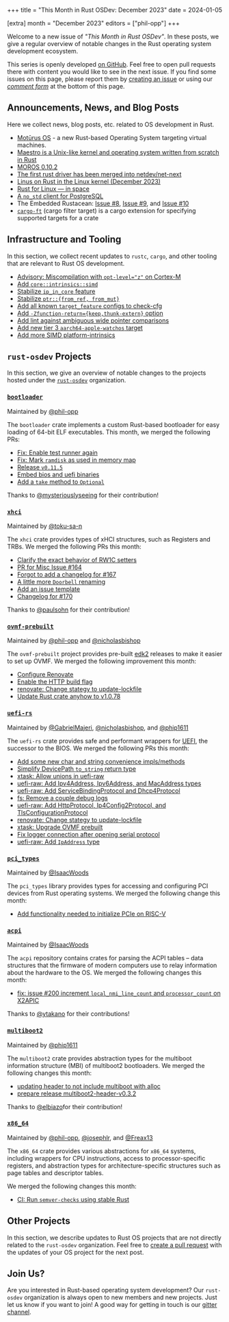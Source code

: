 +++
title = "This Month in Rust OSDev: December 2023"
date = 2024-01-05

[extra]
month = "December 2023"
editors = ["phil-opp"]
+++

Welcome to a new issue of _"This Month in Rust OSDev"_. In these posts, we give a regular overview of notable changes in the Rust operating system development ecosystem.

<!-- more -->

This series is openly developed [on GitHub](https://github.com/rust-osdev/homepage/). Feel free to open pull requests there with content you would like to see in the next issue. If you find some issues on this page, please report them by [creating an issue](https://github.com/rust-osdev/homepage/issues/new) or using our <a href="#comment-form">_comment form_</a> at the bottom of this page.

<!--
    This is a draft for the upcoming "This Month in Rust OSDev (December 2023)" post.
    Feel free to create pull requests against the `next` branch to add your
    content here.
    Please take a look at the past posts on https://rust-osdev.com/ to see the
    general structure of these posts.
-->

## Announcements, News, and Blog Posts

Here we collect news, blog posts, etc. related to OS development in Rust.

- [Motūrus OS](https://github.com/moturus/motor-os) - a new Rust-based Operating System targeting virtual machines.
- [Maestro is a Unix-like kernel and operating system written from scratch in Rust](https://blog.lenot.re/a/introduction)
- [MOROS 0.10.2](https://github.com/vinc/moros/releases/tag/v0.10.2)
- [The first rust driver has been merged into netdev/net-next](https://www.reddit.com/r/rust/comments/18j23d3/the_first_rust_driver_has_been_merged_into/)
- [Linus on Rust in the Linux kernel (December 2023)](https://www.reddit.com/r/rust/comments/18e6qrl/linus_on_rust_in_the_linux_kernel_december_2023/)
- [Rust for Linux — in space](https://lwn.net/Articles/954974/)
- [A `no_std` client for PostgreSQL](https://www.reddit.com/r/rust/comments/18infyx/a_no_std_client_for_postgresql/)
- The Embedded Rustacean: [Issue #8](https://www.theembeddedrustacean.com/p/the-embedded-rustacean-issue-8), [Issue #9](https://www.theembeddedrustacean.com/p/the-embedded-rustacean-issue-9), and [Issue #10](https://www.theembeddedrustacean.com/p/the-embedded-rustacean-issue-10)
- [`cargo-ft`](https://github.com/stormshield/cargo-ft) (cargo filter target) is a cargo extension for specifying supported targets for a crate

<!--
Please follow this template:

- [Title](https://example.com)
  - (optional) Some additional context
-->


## Infrastructure and Tooling

In this section, we collect recent updates to `rustc`, `cargo`, and other tooling that are relevant to Rust OS development.

- [Advisory: Miscompilation with `opt-level="z"` on Cortex-M](https://github.com/rust-embedded/cortex-m/discussions/503)
- [Add `core::intrinsics::simd`](https://github.com/rust-lang/rust/pull/118853)
- [Stabilize `ip_in_core` feature](https://github.com/rust-lang/rust/pull/119276)
- [Stabilize `ptr::{from_ref, from_mut}`](https://github.com/rust-lang/rust/pull/117824)
- [Add all known `target_feature` configs to check-cfg](https://github.com/rust-lang/rust/pull/118908)
- [Add `-Zfunction-return={keep,thunk-extern}` option](https://github.com/rust-lang/rust/pull/116892)
- [Add lint against ambiguous wide pointer comparisons](https://github.com/rust-lang/rust/pull/117758)
- [Add new tier 3 `aarch64-apple-watchos` target](https://github.com/rust-lang/rust/pull/119074)
- [Add more SIMD platform-intrinsics](https://github.com/rust-lang/rust/pull/117953)

<!--
    Please use the following template:

- [Title](https://example.com)
  - (optional) Some additional context
-->

## `rust-osdev` Projects

In this section, we give an overview of notable changes to the projects hosted under the [`rust-osdev`](https://github.com/rust-osdev/about) organization.

<!--
    Please use the following template:

    ### [`repo_name`](https://github.com/rust-osdev/repo_name)
    <span class="maintainers">Maintained by [@maintainer_1](https://github.com/maintainer_1)</span>

    The `repo_name` crate ...<<short introduction>>...

    We merged the following changes this month:
    <<changelog, either in list or text form>>
-->

### [`bootloader`](https://github.com/rust-osdev/bootloader)
<span class="maintainers">Maintained by [@phil-opp](https://github.com/phil-opp)</span>

The `bootloader` crate implements a custom Rust-based bootloader for easy loading of 64-bit ELF executables. This month, we merged the following PRs:

- [Fix: Enable test runner again](https://github.com/rust-osdev/bootloader/pull/407)
- [Fix: Mark `ramdisk` as used in memory map](https://github.com/rust-osdev/bootloader/pull/408)
- [Release `v0.11.5`](https://github.com/rust-osdev/bootloader/pull/410)
- [Embed bios and uefi binaries](https://github.com/rust-osdev/bootloader/pull/395)
- [Add a `take` method to `Optional`](https://github.com/rust-osdev/bootloader/pull/411)

Thanks to [@mysteriouslyseeing](https://github.com/mysteriouslyseeing) for their contribution!


### [`xhci`](https://github.com/rust-osdev/xhci)
<span class="maintainers">Maintained by [@toku-sa-n](https://github.com/toku-sa-n)</span>

The `xhci` crate provides types of xHCI structures, such as Registers and TRBs. We merged the following PRs this month:

- [Clarify the exact behavior of RW1C setters](https://github.com/rust-osdev/xhci/pull/160)
- [PR for Misc Issue #164](https://github.com/rust-osdev/xhci/pull/167)
- [Forgot to add a changelog for #167](https://github.com/rust-osdev/xhci/pull/168)
- [A little more `Doorbell` renaming](https://github.com/rust-osdev/xhci/pull/170)
- [Add an issue template](https://github.com/rust-osdev/xhci/pull/171)
- [Changelog for #170](https://github.com/rust-osdev/xhci/pull/172)

Thanks to [@paulsohn](https://github.com/paulsohn) for their contribution!


### [`ovmf-prebuilt`](https://github.com/rust-osdev/ovmf-prebuilt)
<span class="maintainers">Maintained by [@phil-opp](https://github.com/phil-opp) and [@nicholasbishop](https://github.com/nicholasbishop)</span>

The `ovmf-prebuilt` project provides pre-built [edk2](https://github.com/tianocore/edk2) releases to make it easier to set up OVMF. We merged the following improvement this month:

- [Configure Renovate](https://github.com/rust-osdev/ovmf-prebuilt/pull/5)
- [Enable the HTTP build flag](https://github.com/rust-osdev/ovmf-prebuilt/pull/15)
- [renovate: Change stategy to update-lockfile](https://github.com/rust-osdev/ovmf-prebuilt/pull/16)
- [Update Rust crate anyhow to v1.0.78](https://github.com/rust-osdev/ovmf-prebuilt/pull/17)

<!--
- [Update actions/checkout action to v4](https://github.com/rust-osdev/ovmf-prebuilt/pull/7)
- [Lock file maintenance](https://github.com/rust-osdev/ovmf-prebuilt/pull/8)
- [Lock file maintenance](https://github.com/rust-osdev/ovmf-prebuilt/pull/9)
- [Lock file maintenance](https://github.com/rust-osdev/ovmf-prebuilt/pull/10)
- [Lock file maintenance](https://github.com/rust-osdev/ovmf-prebuilt/pull/13)
- [Lock file maintenance](https://github.com/rust-osdev/ovmf-prebuilt/pull/14)
- [Lock file maintenance](https://github.com/rust-osdev/ovmf-prebuilt/pull/18)
-->

### [`uefi-rs`](https://github.com/rust-osdev/uefi-rs)
<span class="maintainers">Maintained by [@GabrielMajeri](https://github.com/GabrielMajeri), [@nicholasbishop](https://github.com/nicholasbishop), and [@phip1611](https://github.com/phip1611)</span>

The `uefi-rs` crate provides safe and performant wrappers for [UEFI](https://en.wikipedia.org/wiki/Unified_Extensible_Firmware_Interface), the successor to the BIOS. We merged the following PRs this month:

- [Add some new char and string convenience impls/methods](https://github.com/rust-osdev/uefi-rs/pull/1013)
- [Simplify DevicePath `to_string` return type](https://github.com/rust-osdev/uefi-rs/pull/1014)
- [xtask: Allow unions in uefi-raw](https://github.com/rust-osdev/uefi-rs/pull/1018)
- [uefi-raw: Add Ipv4Address, Ipv6Address, and MacAddress types](https://github.com/rust-osdev/uefi-rs/pull/1019)
- [uefi-raw: Add ServiceBindingProtocol and Dhcp4Protocol](https://github.com/rust-osdev/uefi-rs/pull/1020)
- [fs: Remove a couple debug logs](https://github.com/rust-osdev/uefi-rs/pull/1015)
- [uefi-raw: Add HttpProtocol, Ip4Config2Protocol, and TlsConfigurationProtocol](https://github.com/rust-osdev/uefi-rs/pull/1021)
- [renovate: Change stategy to update-lockfile](https://github.com/rust-osdev/uefi-rs/pull/1025)
- [xtask: Upgrade OVMF prebuilt](https://github.com/rust-osdev/uefi-rs/pull/1027)
- [Fix logger connection after opening serial protocol](https://github.com/rust-osdev/uefi-rs/pull/1031)
- [uefi-raw: Add `IpAddress` type](https://github.com/rust-osdev/uefi-rs/pull/1032)

<!-- - [chore(deps): lock file maintenance](https://github.com/rust-osdev/uefi-rs/pull/1017) -->
<!-- - [chore(deps): update cachix/install-nix-action action to v24](https://github.com/rust-osdev/uefi-rs/pull/1016) -->
<!-- - [chore(deps): update crate-ci/typos action to v1.16.24](https://github.com/rust-osdev/uefi-rs/pull/1023) -->
<!-- - [chore(deps): lock file maintenance](https://github.com/rust-osdev/uefi-rs/pull/1026) -->
<!-- - [chore(deps): update crate-ci/typos action to v1.16.25](https://github.com/rust-osdev/uefi-rs/pull/1028) -->
<!-- - [fix(deps): update rust crate syn to v2.0.41](https://github.com/rust-osdev/uefi-rs/pull/1029) -->
<!-- - [chore(deps): lock file maintenance](https://github.com/rust-osdev/uefi-rs/pull/1030) -->
<!-- - [fix(deps): update rust crate anyhow to v1.0.76](https://github.com/rust-osdev/uefi-rs/pull/1034) -->
<!-- - [chore(deps): update rust crate trybuild to v1.0.86](https://github.com/rust-osdev/uefi-rs/pull/1033) -->
<!-- - [fix(deps): update rust crate proc-macro2 to v1.0.71](https://github.com/rust-osdev/uefi-rs/pull/1035) -->
<!-- - [fix(deps): update rust crate syn to v2.0.43](https://github.com/rust-osdev/uefi-rs/pull/1036) -->


### [`pci_types`](https://github.com/rust-osdev/pci_types)
<span class="maintainers">Maintained by [@IsaacWoods](https://github.com/IsaacWoods)</span>

The `pci_types` library provides types for accessing and configuring PCI devices from Rust operating systems. We merged the following change this month:

- [Add functionality needed to initialize PCIe on RISC-V](https://github.com/rust-osdev/pci_types/pull/10)


### [`acpi`](https://github.com/rust-osdev/acpi)
<span class="maintainers">Maintained by [@IsaacWoods](https://github.com/IsaacWoods)</span>

The `acpi` repository contains crates for parsing the ACPI tables – data structures that the firmware of modern computers use to relay information about the hardware to the OS. We merged the following changes this month:

- [fix: issue #200 increment `local_nmi_line_count` and `processor_count` on X2APIC](https://github.com/rust-osdev/acpi/pull/204)

Thanks to [@ytakano](https://github.com/ytakano) for their contributions!


### [`multiboot2`](https://github.com/rust-osdev/multiboot2)
<span class="maintainers">Maintained by [@phip1611](https://github.com/phip1611)</span>

The `multiboot2` crate provides abstraction types for the multiboot information structure (MBI) of multiboot2 bootloaders. We merged the following changes this month:

<!-- - [build(deps): bump crate-ci/typos from 1.16.23 to 1.16.24](https://github.com/rust-osdev/multiboot2/pull/194) -->
<!-- - [build(deps): bump crate-ci/typos from 1.16.24 to 1.16.25](https://github.com/rust-osdev/multiboot2/pull/196) -->
- [updating header to not include multiboot with alloc](https://github.com/rust-osdev/multiboot2/pull/195)
- [prepare release multiboot2-header-v0.3.2](https://github.com/rust-osdev/multiboot2/pull/197)

Thanks to [@elbiazo](https://github.com/elbiazo)for their contribution!

### [`x86_64`](https://github.com/rust-osdev/x86_64)
<span class="maintainers">Maintained by [@phil-opp](https://github.com/phil-opp), [@josephlr](https://github.com/orgs/rust-osdev/people/josephlr), and [@Freax13](https://github.com/orgs/rust-osdev/people/Freax13)</span>

The `x86_64` crate provides various abstractions for `x86_64` systems, including wrappers for CPU instructions, access to processor-specific registers, and abstraction types for architecture-specific structures such as page tables and descriptor tables.

We merged the following changes this month:

- [CI: Run `semver-checks` using stable Rust](https://github.com/rust-osdev/x86_64/pull/444)


## Other Projects

In this section, we describe updates to Rust OS projects that are not directly related to the `rust-osdev` organization. Feel free to [create a pull request](https://github.com/rust-osdev/homepage/pulls) with the updates of your OS project for the next post.

<!--
    Please use the following template:

    ### [`owner_name/repo_name`](https://github.com/rust-osdev/owner_name/repo_name)
    <span class="maintainers">(Section written by [@your_github_name](https://github.com/your_github_name))</span>

    ...<<your project updates>>...
-->



## Join Us?

Are you interested in Rust-based operating system development? Our `rust-osdev` organization is always open to new members and new projects. Just let us know if you want to join! A good way for getting in touch is our [gitter channel](https://gitter.im/rust-osdev/Lobby).
